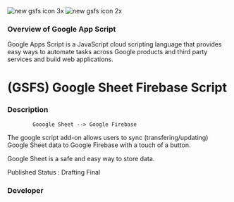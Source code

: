 
![new gsfs icon 3x](https://cloud.githubusercontent.com/assets/19171147/26663710/97a46b38-465a-11e7-88b1-f8eed5bf8304.png)
![new gsfs icon 2x](https://cloud.githubusercontent.com/assets/19171147/26663754/eb075894-465a-11e7-91f2-60d43190c3db.png)
### Overview of Google App Script
 
Google Apps Script is a JavaScript cloud scripting language that provides easy ways to automate tasks across Google products and third party services and build web applications.

# (GSFS) Google Sheet Firebase Script
### Description

            Gooogle Sheet --> Google Firebase

The google script add-on allows users to sync (transfering/updating) Google Sheet data to Google Firebase with a touch of a button. 

Google Sheet is a safe and easy way to store data.


Published Status : Drafting Final

### Developer



